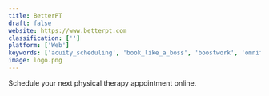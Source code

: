 ```yaml
---
title: BetterPT
draft: false 
website: https://www.betterpt.com
classification: ['']
platform: ['Web']
keywords: ['acuity_scheduling', 'book_like_a_boss', 'boostwork', 'omnify', 'owlorbit_trill', 'ring_my_stylist', 'square_appointments', 'whenworks', 'vcita']
image: logo.png
---
```

Schedule your next physical therapy appointment online.